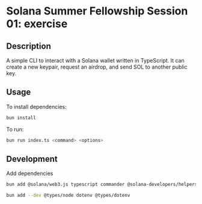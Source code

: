
# Solana Summer Fellowship Session 01: exercise

## Description
A simple CLI to interact with a Solana wallet written in TypeScript.
It can create a new keypair, request an airdrop, and send SOL to another public key.

## Usage

To install dependencies:

```bash
bun install
```

To run:

```bash
bun run index.ts <command> <options>
```

## Development

Add dependencies
```bash
bun add @solana/web3.js typescript commander @solana-developers/helpers

bun add --dev @types/node dotenv @types/dotenv
```